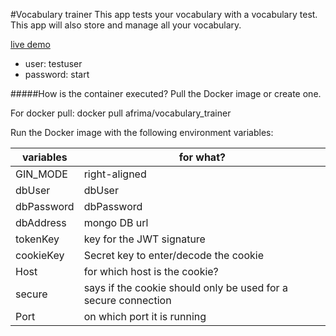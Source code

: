 #Vocabulary trainer
This app tests your vocabulary with a vocabulary test.
This app will also store and manage all your vocabulary.

[live demo](https://trainer.mathieukeller.de)

* user: testuser
* password: start

#####How is the container executed?
Pull the Docker image or create one.

For docker pull: docker pull afrima/vocabulary_trainer

Run the Docker image with the following environment variables:

| variables | for what?                                                      |
|----------|--------------------------------------------------------------|
| GIN_MODE  | right-aligned                                                 |
| dbUser    | dbUser                                                        |
| dbPassword| dbPassword                                                    |
| dbAddress | mongo DB url                                                  |
| tokenKey  | key for the JWT signature                                     |
| cookieKey | Secret key to enter/decode the cookie                         |
| Host      | for which host is the cookie?                                 |
| secure    | says if the cookie should only be used for a secure connection|
| Port      | on which port it is running                                   |

